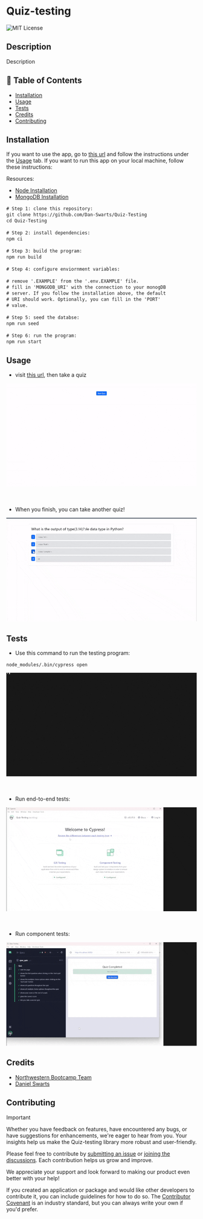 # Quiz-testing

![MIT License](https://img.shields.io/badge/License-MIT-green)

## Description

Description

## 📁 Table of Contents

- [Installation](#installation)
- [Usage](#usage)
- [Tests](#tests)
- [Credits](#credits)
- [Contributing](#contributing)

## Installation

If you want to use the app, go to [this url](https://quiz-testing.onrender.com) and follow the instructions under the [Usage](#usage) tab. If you want to run this app on your local machine, follow these instructions:

Resources:

- [Node Installation](https://nodejs.org/en/download/package-manager)
- [MongoDB Installation](https://coding-boot-camp.github.io/full-stack/mongodb/how-to-install-mongodb)

```shell
# Step 1: clone this repository:
git clone https://github.com/Dan-Swarts/Quiz-Testing
cd Quiz-Testing

# Step 2: install dependencies:
npm ci

# Step 3: build the program:
npm run build

# Step 4: configure enviornment variables:

# remove '.EXAMPLE' from the '.env.EXAMPLE' file.
# fill in 'MONGODB_URI' with the connection to your monogDB
# server. If you follow the installation above, the default
# URI should work. Optionally, you can fill in the 'PORT'
# value.

# Step 5: seed the databse:
npm run seed

# Step 6: run the program:
npm run start
```

## Usage

- visit [this url](https://quiz-testing.onrender.com/), then take a quiz

![Taking a quiz on Python](./assets/takeQuizSlow.gif)
<br>
<br>
<br>

- When you finish, you can take another quiz!

![Taking a quiz on Python](./assets/takeAnotherQuiz.gif)

## Tests

- Use this command to run the testing program:

```shell
node_modules/.bin/cypress open
```

![uses the command to start cypress](./assets/startCypress.gif)
<br>
<br>
<br>

- Run end-to-end tests:

![runs e2e tests](./assets/e2eTesting.gif)
<br>
<br>
<br>

- Run component tests:

![runs component tests](./assets/componentTesting.gif)

## Credits

- [Northwestern Bootcamp Team](https://sps.northwestern.edu/professional-development/)
- [Daniel Swarts](https://github.com/Dan-Swarts)

## Contributing

> [!IMPORTANT]
> Whether you have feedback on features, have encountered any bugs, or have suggestions for enhancements, we're eager to hear from you. Your insights help us make the Quiz-testing library more robust and user-friendly.

Please feel free to contribute by [submitting an issue](https://github.com/Dan-Swarts/Quiz-Testing/issues) or [joining the discussions](https://github.com/Dan-Swarts/Quiz-Testing/discussions/new?category=announcements&welcome_text=true). Each contribution helps us grow and improve.

We appreciate your support and look forward to making our product even better with your help!

If you created an application or package and would like other developers to contribute it, you can include guidelines for how to do so. The [Contributor Covenant](https://www.contributor-covenant.org/) is an industry standard, but you can always write your own if you'd prefer.

